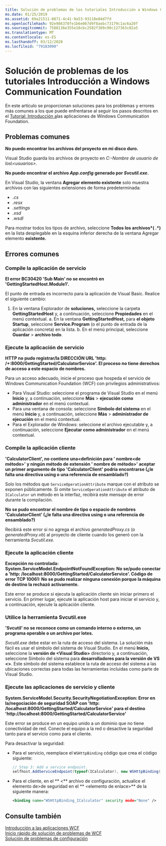```yaml
---
title: Solución de problemas de los tutoriales Introducción a Windows Communication Foundation
ms.date: 01/25/2019
ms.assetid: 69a21511-0871-4c41-9a53-93110e84d7fd
ms.openlocfilehash: 92e986370fe1b6e067d9f8aebc73179c1ac6a20f
ms.sourcegitcommit: 7588136e355e10cbc2582f389c90c127363c02a5
ms.translationtype: MT
ms.contentlocale: es-ES
ms.lasthandoff: 03/12/2020
ms.locfileid: "79183090"
---
```

# <a name="troubleshoot-the-get-started-with-windows-communication-foundation-tutorials"></a>Solución de problemas de los tutoriales Introducción a Windows Communication Foundation

En este artículo se proporcionan soluciones para los problemas y errores más comunes a los que puede enfrentarse al seguir los pasos descritos en el [Tutorial: Introducción a](getting-started-tutorial.md)las aplicaciones de Windows Communication Foundation.
  
## <a name="common-problems"></a>Problemas comunes

**No puedo encontrar los archivos del proyecto en mi disco duro.**

 Visual Studio guarda los archivos de proyecto en *C:-Nombre de usuario de los\\&lt;usuarios&gt;.*  

**No puedo encontrar el archivo *App.config* generado por *Svcutil.exe*.**

 En Visual Studio, la ventana **Agregar elemento existente** solo muestra archivos con las siguientes extensiones de forma predeterminada:

- *.cs*
- *.resx*
- *.settings*
- *.xsd*
- *.wsdl*

Para mostrar todos los tipos de archivo, seleccione **Todos los archivos\*( .\*)** en la lista desplegable en la esquina inferior derecha de la ventana Agregar elemento **existente.**  
  
## <a name="common-errors"></a>Errores comunes

### <a name="compile-the-service-application"></a>Compile la aplicación de servicio

**El error BC30420 'Sub Main' no se encontró en 'GettingStartedHost.Module1'.**

El punto de entrada es incorrecto para la aplicación de Visual Basic. Realice el siguiente cambio:

   1. En la ventana Explorador de **soluciones,** seleccione la carpeta **GettingStartedHost** y, a continuación, seleccione **Propiedades** en el menú contextual.
    a. En la ventana **GettingStartedHost,** para **el objeto Startup**, seleccione **Service.Program** (o el punto de entrada de la aplicación concreta) en la lista.
    b. En el menú principal, seleccione **Guardar** > **archivo todo**.

### <a name="run-the-service-application"></a>Ejecute la aplicación de servicio

**HTTP no pudo registrar\/la DIRECCIÓN URL 'http: /+:8000/GettingStarted/CalculatorService'. El proceso no tiene derechos de acceso a este espacio de nombres.**

 Para un acceso adecuado, inicie el proceso que hospeda el servicio de Windows Communication Foundation (WCF) con privilegios administrativos:

- Para Visual Studio: seleccione el programa de Visual Studio en el menú **Inicio** y, a continuación, seleccione **Más** > **ejecución como administrador** en el menú contextual.
- Para una ventana de consola: seleccione **Símbolo del sistema** en el menú **Inicio** y, a continuación, seleccione **Más** > **administrador de ejecución** en el menú contextual.
- Para el Explorador de Windows: seleccione el archivo ejecutable y, a continuación, seleccione **Ejecutar como administrador** en el menú contextual.

### <a name="compile-the-client-application"></a>Compile la aplicación cliente

**'CalculatorClient', no contiene una\<definición para ' nombre\<de método>' y ningún método de extensión ' nombre de método>' aceptar un primer argumento de tipo 'CalculatorClient' podría encontrarse (¿le falta una directiva using o una referencia de ensamblado?)**  

Solo los métodos que `ServiceOperationAttribute` marque con el atributo se exponen públicamente. Si omite `ServiceOperationAttribute` el atributo de `ICalculator` un método en la interfaz, recibirá este mensaje de error durante la compilación.  

**No se pudo encontrar el nombre de tipo o espacio de nombres 'CalculatorClient' (¿le falta una directiva using o una referencia de ensamblado?)**

 Recibirá este error si no agrega el archivo *generatedProxy.cs* (o *generatedProxy.vb*) al proyecto de cliente cuando los generó con la herramienta *Svcutil.exe.*  

### <a name="run-the-client-application"></a>Ejecute la aplicación cliente

**Excepción no controlada: System.ServiceModel.EndpointNotFoundException: No se\/pudo conectar a 'http: /localhost:8000/GettingStarted/CalculatorService'. Código de error TCP 10061: No se pudo realizar ninguna conexión porque la máquina de destino la rechazó activamente.**

Este error se produce si ejecuta la aplicación cliente sin iniciar primero el servicio. En primer lugar, ejecute la aplicación host para iniciar el servicio y, a continuación, ejecute la aplicación cliente.

### <a name="use-the-svcutilexe-tool"></a>Utilice la herramienta Svcutil.exe

**'Svcutil' no se reconoce como un comando interno o externo, un programa operable o un archivo por lotes.**

 *Svcutil.exe* debe estar en la ruta de acceso del sistema. La solución más fácil es usar el símbolo del sistema de Visual Studio. En el menú **Inicio,** seleccione la **versión de \<Visual Studio>** directorio y, a continuación, seleccione Símbolo del sistema para **desarrolladores para la versión de VS \<>**. Este símbolo del sistema establece la ruta de acceso del sistema a las ubicaciones correctas para todas las herramientas incluidas como parte de Visual Studio.  
  
### <a name="run-the-service-and-client-applications"></a>Ejecute las aplicaciones de servicio y cliente

**System.ServiceModel.Security.SecurityNegotiationException: Error en la\/negociación de seguridad SOAP con 'http: /localhost:8000/GettingStarted/CalculatorService' para el destino 'http:\//localhost:8000/GettingStarted/CalculatorService'**  

Este error se produce en un equipo unido a un dominio que no tiene conectividad de red. Conecte el equipo a la red o desactive la seguridad tanto para el servicio como para el cliente.

Para desactivar la seguridad:

- Para el servicio, reemplace el `WSHttpBinding` código que crea el código siguiente:  
  
    ```csharp
    // Step 3: Add a service endpoint.
    selfhost.AddServiceEndpoint(typeof(ICalculator), new WSHttpBinding(SecurityMode.None), "CalculatorService");  
    ```

- Para el cliente, en el ** \<** archivo de configuración, actualice el elemento de>de seguridad en el ** \<elemento de enlace>** de la siguiente manera:  
  
    ```xml
    <binding name="WSHttpBinding_ICalculator" security mode="None" />
    ```  

## <a name="see-also"></a>Consulte también  
 [Introducción a las aplicaciones WCF](getting-started-tutorial.md)  
 [Inicio rápido de solución de problemas de WCF](wcf-troubleshooting-quickstart.md)  
 [Solución de problemas de configuración](troubleshooting-setup-issues.md)

